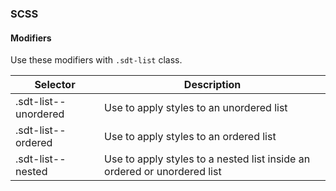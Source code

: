 ### SCSS

#### Modifiers

Use these modifiers with `.sdt-list` class.

| Selector             | Description                                                              |
|----------------------|--------------------------------------------------------------------------|
| .sdt-list--unordered | Use to apply styles to an unordered list                                 |
| .sdt-list--ordered   | Use to apply styles to an ordered list                                   |
| .sdt-list--nested    | Use to apply styles to a nested list inside an ordered or unordered list |
